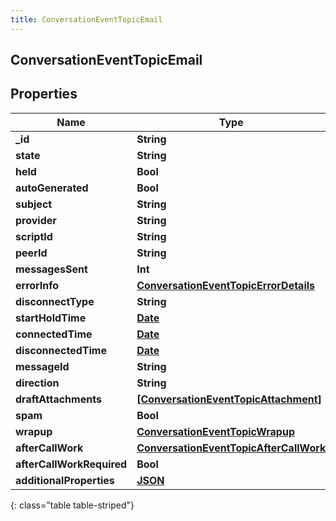 ```yaml
---
title: ConversationEventTopicEmail
---
```

## ConversationEventTopicEmail

## Properties

|Name | Type | Description | Notes|
|------------ | ------------- | ------------- | -------------|
| **_id** | **String** |  | [optional] |
| **state** | **String** |  | [optional] |
| **held** | **Bool** |  | [optional] |
| **autoGenerated** | **Bool** |  | [optional] |
| **subject** | **String** |  | [optional] |
| **provider** | **String** |  | [optional] |
| **scriptId** | **String** |  | [optional] |
| **peerId** | **String** |  | [optional] |
| **messagesSent** | **Int** |  | [optional] |
| **errorInfo** | [**ConversationEventTopicErrorDetails**](ConversationEventTopicErrorDetails.html) |  | [optional] |
| **disconnectType** | **String** |  | [optional] |
| **startHoldTime** | [**Date**](Date.html) |  | [optional] |
| **connectedTime** | [**Date**](Date.html) |  | [optional] |
| **disconnectedTime** | [**Date**](Date.html) |  | [optional] |
| **messageId** | **String** |  | [optional] |
| **direction** | **String** |  | [optional] |
| **draftAttachments** | [**[ConversationEventTopicAttachment]**](ConversationEventTopicAttachment.html) |  | [optional] |
| **spam** | **Bool** |  | [optional] |
| **wrapup** | [**ConversationEventTopicWrapup**](ConversationEventTopicWrapup.html) |  | [optional] |
| **afterCallWork** | [**ConversationEventTopicAfterCallWork**](ConversationEventTopicAfterCallWork.html) |  | [optional] |
| **afterCallWorkRequired** | **Bool** |  | [optional] |
| **additionalProperties** | [**JSON**](JSON.html) |  | [optional] |
{: class="table table-striped"}


